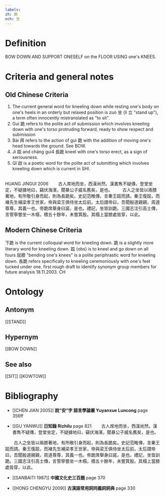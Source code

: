 ```yaml
---
labels: 
zh: 跪
och: 坐
---
```


# Definition
BOW DOWN AND SUPPORT ONESELF on the FLOOR USING one's KNEES.
# Criteria and general notes
## Old Chinese Criteria
1. The current general word for kneeling down while resting one's body on one's heels in an orderly but relaxed position is zuò 坐 (lì 立 "stand up"), a term often innocently mistranslated as "to sit".
2. Guì 跪 refers to the polite act of submission which involves kneeling down with one's torso protruding forward, ready to show respect and submission
3. Bài 拜 refers to the action of guì 跪 with the addition of moving one's head towards the ground. See BOW.
4. Jì 跽 and cháng guì4 長跪 kneel with one's torso erect, as a sign of seriousness.
5. Qǐ 啟 is a poetic word for the polite act of submitting which involves kneeling down which is current in SHI.
## 
HUANG JINGUI 2006　　
古人席地而坐，西漢尚然。漢書雋不疑傳，登堂坐定，不疑據地曰，竊伏海濱，聞暴公子威名舊矣，是也。
　　古人之坐皆以兩膝著地，有所敬引身而起，則為長跪矣。史記范睢傳，言秦王跽而請。秦王復跽，而褚先生補梁孝王世家，帝與梁王俱侍坐太后前。太后謂帝曰，吾聞殷道親親，周道尊尊，其義一也。帝跪席舉身曰諾，是也。禮記，坐皆訓跪。三國志注引高士傳，言管寧嘗坐一木榻，積五十餘年，未嘗箕股。其榻上當膝處皆穿，以此。
## Modern Chinese Criteria
下跪 is the current colloquial word for kneeling down.
跪 is a slightly more literary word for kneeling down.
跽 (obs) is to kneel and go down on all fours
屈膝 "bending one's knees" is a polite periphrastic word for kneeling down.
長跪 refers specifically to kneeling ceremoniously with one's feet tucked under one.
first rough draft to identify synonym group members for future analysis 18.11.2003. CH
# Ontology

## Antonym
[[STAND]]
## Hypernym
[[BOW DOWN]]
## See also
[[SIT]]
[[KOWTOW]]
# Bibliography
- [[CHEN JIAN 2005]]
**說“安”字 語言學論叢 Yuyanxue Luncong** page 356ff

- [[GU YANWU]]
**日知錄 Rizhilu** page 821
　　古人席地而坐，西漢尚然。漢書雋不疑傳，登堂坐定，不疑據地曰，竊伏海濱，聞暴公子威名舊矣，是也。

　　古人之坐皆以兩膝著地，有所敬引身而起，則為長跪矣。史記范睢傳，言秦王跽而請。秦王復跽，而褚先生補梁孝王世家，帝與梁王俱侍坐太后前。太后謂帝曰，吾聞殷道親親，周道尊尊，其義一也。帝跪席舉身曰諾，是也。禮記，坐皆訓跪。三國志注引高士傳，言管寧嘗坐一木榻，積五十餘年，未嘗箕股。其榻上當膝處皆穿，以此。
- [[SANBAITI 1987]]
**中國文化史三百題** page 370

- [[HONG CHENGYU 2009]]
**古漢語常用詞同義詞詞典** page 330

